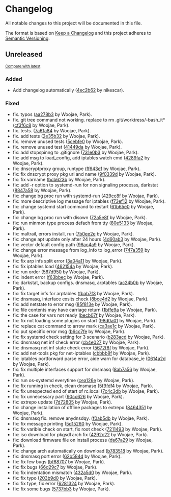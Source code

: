 # Changelog

All notable changes to this project will be documented in this file.

The format is based on [Keep a Changelog](http://keepachangelog.com/en/1.0.0/)
and this project adheres to [Semantic Versioning](http://semver.org/spec/v2.0.0.html).

<!-- insertion marker -->
## Unreleased

<small>[Compare with latest](https://github.com/dure-one/jangbi/compare/cf31888b598023227446512a34039c2c9ac6e620...HEAD)</small>

### Added

- Add changelog automatically ([4ec2b62](https://github.com/dure-one/jangbi/commit/4ec2b626e89459f771e31f6e30e1e6e3c9a5c96b) by nikescar).

### Fixed

- fix. typos ([aa278b3](https://github.com/dure-one/jangbi/commit/aa278b366d87150946e9a4820c7047665f6ba510) by Woojae, Park).
- fix. git tree command not working. replace to rm .git/worktress/-bash_it* ([cf3f6c8](https://github.com/dure-one/jangbi/commit/cf3f6c85aafb2cb561e838021e693c2221ba04f5) by Woojae, Park).
- fix. tests. ([7a61a84](https://github.com/dure-one/jangbi/commit/7a61a8491aaef120b90d2df3a7f2c8a68ccd09da) by Woojae, Park).
- fix. add tests ([2e35b32](https://github.com/dure-one/jangbi/commit/2e35b322b6e11078c1dd1390fadf6cb1441c7a0a) by Woojae, Park).
- fix. remove unused tests ([5cebfe0](https://github.com/dure-one/jangbi/commit/5cebfe06f6ee2a2ae1304fe1aab9381226904fb4) by Woojae, Park).
- fix. remove unused test ([41449da](https://github.com/dure-one/jangbi/commit/41449da8c15b9da7023af0c9f98811fef5527813) by Woojae, Park).
- fix: add stopspinng to .gitignore ([731e0b3](https://github.com/dure-one/jangbi/commit/731e0b3691d42860488a130916b137d4eec0a962) by Woojae, Park).
- fix: add msg to load_config, add iptables watch cmd ([4289fa2](https://github.com/dure-one/jangbi/commit/4289fa2cdcadd39a04c56ae1127019a3f0920e17) by Woojae, Park).
- fix: dnscryptproxy group, runtype ([ff643e1](https://github.com/dure-one/jangbi/commit/ff643e1e7d8b47aa784c8cd6cbb078c9bfd5a839) by Woojae, Park).
- fix: fix dnscrypt proxy pkg url and name ([9f0339d](https://github.com/dure-one/jangbi/commit/9f0339dcf21e23b4aa294973fd6c4b7dafff49a2) by Woojae, Park).
- fix: fix varname ([bcb623b](https://github.com/dure-one/jangbi/commit/bcb623b3b202e432cf2f36d7304df21976901de4) by Woojae, Park).
- fix: add -r option to systemd-run for non signaling processs, darkstat ([8847a58](https://github.com/dure-one/jangbi/commit/8847a58d441d9366ee915217a6708488d8e77d5f) by Woojae, Park).
- fix: change bg proc run with systemd-run ([429cc8f](https://github.com/dure-one/jangbi/commit/429cc8fc7a5965a27fe75d675ec92a226d4d9082) by Woojae, Park).
- fix: more descriptive log message for iptables ([f73ef12](https://github.com/dure-one/jangbi/commit/f73ef120b21b969fbb397fb43ffe46b87c8c59fa) by Woojae, Park).
- fix: change systemd start command to restart ([61b65e0](https://github.com/dure-one/jangbi/commit/61b65e045fb22ed13b02a239ba31676942e6e4d3) by Woojae, Park).
- fix: change bg proc run with disown ([72a5e8f](https://github.com/dure-one/jangbi/commit/72a5e8ff1c019510fec792829d9a0ff5deb6da4f) by Woojae, Park).
- fix: run minmon type process defach from tty ([80e5133](https://github.com/dure-one/jangbi/commit/80e5133cd68fc3490032632b68b561931f151405) by Woojae, Park).
- fix: maltrail, errors install, run ([7b0ee2e](https://github.com/dure-one/jangbi/commit/7b0ee2e674767ba1dcc5717ddd8f7bfbc5a5137a) by Woojae, Park).
- fix: change apt update only after 24 hours ([4d60ab3](https://github.com/dure-one/jangbi/commit/4d60ab3055d973e8c9ab71b9c0bf87aeaae37855) by Woojae, Park).
- fix: vector default config path ([96ac4a9](https://github.com/dure-one/jangbi/commit/96ac4a9036b1e4577a6c72768250a2e79c20d11f) by Woojae, Park).
- fix: change error message from log_info to log_error ([747a359](https://github.com/dure-one/jangbi/commit/747a359332fa989fd0b2d2322c327330805d6890) by Woojae, Park).
- fix: fix arp infs split error ([3a04a11](https://github.com/dure-one/jangbi/commit/3a04a1176d94229304e59e086d13ae63e08f507a) by Woojae, Park).
- fix: fix iptables load ([462154a](https://github.com/dure-one/jangbi/commit/462154adcfdd920d336036a7f1fa2bf07c2a1e8a) by Woojae, Park).
- fix: run order ([567d950](https://github.com/dure-one/jangbi/commit/567d95011c6a14f757c923dd165d5c0f26470fc4) by Woojae, Park).
- fix: indent error ([f63bbec](https://github.com/dure-one/jangbi/commit/f63bbec853caa01d00c6290909f390b6d8069416) by Woojae, Park).
- fix: darkstat, backup configs. dnsmasq, arptables ([ac24b0b](https://github.com/dure-one/jangbi/commit/ac24b0b284e6c4b1f0e73b4fab44e21b7b7c7b80) by Woojae, Park).
- fix: fix target infs for arptables ([fbab7f3](https://github.com/dure-one/jangbi/commit/fbab7f34328a8d06be0b873c40758b3aeb4b2318) by Woojae, Park).
- fix: dnsmasq, interface exsits check ([8bce4d2](https://github.com/dure-one/jangbi/commit/8bce4d26924fc04dbadf31afa98ed61af1cb5333) by Woojae, Park).
- fix: add netstate to error msg ([85f813e](https://github.com/dure-one/jangbi/commit/85f813e4eaeb6738750027580254da6596460a47) by Woojae, Park).
- fix: file contents may have carriage return ([1bffe9a](https://github.com/dure-one/jangbi/commit/1bffe9a3d1d7f16031d58930043e8fa5bc4d558c) by Woojae, Park).
- fix: the case for vars not ready ([becb07f](https://github.com/dure-one/jangbi/commit/becb07f293063199a1952daf79d7f06aeb11fef3) by Woojae, Park).
- fix: fix not loading some plugins on start ([98d0a01](https://github.com/dure-one/jangbi/commit/98d0a013cce4021322f1b5508c6e44077832963b) by Woojae, Park).
- fix: replace cat command to arrow mark ([ca3ae1c](https://github.com/dure-one/jangbi/commit/ca3ae1c838d9afb4fe4a45ce17eca1392e33ded8) by Woojae, Park).
- fix: put specific error msg ([b6cc7fe](https://github.com/dure-one/jangbi/commit/b6cc7fe5575ae36fcbbda67da71b71f2dac03358) by Woojae, Park).
- fix: fix systemd check setting for 3 scenario ([b283acd](https://github.com/dure-one/jangbi/commit/b283acd276bc52782083fec0275bfba996faddb9) by Woojae, Park).
- fix: dnsmasq net inf check error ([cb4e027](https://github.com/dure-one/jangbi/commit/cb4e027e48fabc688d9fa44261802949981b0ff9) by Woojae, Park).
- fix: dnsmasq net inf state check error ([5672f8f](https://github.com/dure-one/jangbi/commit/5672f8ff45eca50ed72ddc8025701d6878dcd2a1) by Woojae, Park).
- fix: add net-tools pkg for net-iptables ([cbbbb8f](https://github.com/dure-one/jangbi/commit/cbbbb8f98d9f317c34b90bfcb29beb30b648563f) by Woojae, Park).
- fix: iptables portforward parse error, aide warn for database_ie ([0614a2d](https://github.com/dure-one/jangbi/commit/0614a2d42616d526f3f642a42c9d0b6a1e8d4954) by Woojae, Park).
- fix: fix multiple interfaces support for dnsmasq ([8ab7a56](https://github.com/dure-one/jangbi/commit/8ab7a56c67ff914bfc36043f7663edd4a0e4e3d9) by Woojae, Park).
- fix: run os-systemd everytime ([cea126e](https://github.com/dure-one/jangbi/commit/cea126ee7df45fef37227add1d1f5bd245d65067) by Woojae, Park).
- fix: fix running in check, clean dnsmasq ([5f9fdf4](https://github.com/dure-one/jangbi/commit/5f9fdf4647767057aff03d6d2c28a215f2d32bc3) by Woojae, Park).
- fix: fix unexpected end of start of rc.local ([7c4c3db](https://github.com/dure-one/jangbi/commit/7c4c3db9f3dd8d83f9be22102f43aef3f9cb0b08) by Woojae, Park).
- fix: fix unnecessary part ([90cc626](https://github.com/dure-one/jangbi/commit/90cc626f12005a9c4ec9c054c093ee4abb0a8099) by Woojae, Park).
- fix: extrepo update ([7d72805](https://github.com/dure-one/jangbi/commit/7d72805358ef64b04014a0b29d083e43d6412846) by Woojae, Park).
- fix: change installation of offline packages to extrepo ([8464351](https://github.com/dure-one/jangbi/commit/8464351c48860d983a15863d81cbfdcfbd8cf457) by Woojae, Park).
- fix: dnsmasq fix. remove anydnsdqy. ([f0ab5db](https://github.com/dure-one/jangbi/commit/f0ab5db86f143ba48bc042119e3c47bb317dbb71) by Woojae, Park).
- fix: fix message printing ([5d15260](https://github.com/dure-one/jangbi/commit/5d15260a84c7002b3fab8e4d8d105f7640d7cbf2) by Woojae, Park).
- fix: fix varible check on start, fix root check ([7211493](https://github.com/dure-one/jangbi/commit/72114936c43e8fee40685f594697c8bdc131bcbd) by Woojae, Park).
- fix: iso download for pkgsdl arch fix ([4292c22](https://github.com/dure-one/jangbi/commit/4292c221bbdad509225dabb51952e24ae41d1dba) by Woojae, Park).
- fix: download firmware file on install process ([da67a29](https://github.com/dure-one/jangbi/commit/da67a2909211cd76b29094a0cb7060c72da7c917) by Woojae, Park).
- fix: change arch automatically on download ([b783518](https://github.com/dure-one/jangbi/commit/b7835188c8fda0f19fd5a00fd6b453ca426b9007) by Woojae, Park).
- fix: dnsmasq port error ([62b584d](https://github.com/dure-one/jangbi/commit/62b584dda49cb3286ca2ec4922b2d6e312689c63) by Woojae, Park).
- fix: fix few bugs ([bf68707](https://github.com/dure-one/jangbi/commit/bf68707b8edecacdc642dc3917df9d3764425bdf) by Woojae, Park).
- fix: fix bugs ([66d29c7](https://github.com/dure-one/jangbi/commit/66d29c7d88630f1f5d34cfe9ecbef89b78002494) by Woojae, Park).
- fix: fix indentation mismatch ([432a5d0](https://github.com/dure-one/jangbi/commit/432a5d0aa25790983ee3fc8b948cc475a8873286) by Woojae, Park).
- fix: fix typo ([203b9d0](https://github.com/dure-one/jangbi/commit/203b9d09027190ba1e1a5a2c28e576f43b83669c) by Woojae, Park).
- fix: fix type, fix error ([6281324](https://github.com/dure-one/jangbi/commit/628132414ce55063f1969337f0a0aa5f6a6fd172) by Woojae, Park).
- fix: fix some bugs ([5737bb3](https://github.com/dure-one/jangbi/commit/5737bb312c8a1b25269f4ab8233738dbd545929f) by Woojae, Park).

<!-- insertion marker -->
